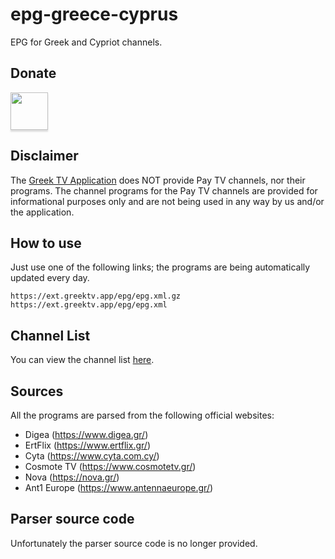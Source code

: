 # epg-greece-cyprus
EPG for Greek and Cypriot channels.

## Donate
<a href="https://ko-fi.com/greektvapp" target="_blank"><img src="https://github.com/GreekTVApp/epg-greece-cyprus/assets/30593419/be3f08da-3bf3-4070-a32b-55a4e18bbd1b" style="height: 60px !important;box-shadow: 0px 3px 2px 0px rgba(190, 190, 190, 0.5) !important;-webkit-box-shadow: 0px 3px 2px 0px rgba(190, 190, 190, 0.5) !important;" ></a>

## Disclaimer
The [Greek TV Application](https://greektv.app/) does NOT provide Pay TV channels, nor their programs. The channel programs for the Pay TV channels are provided for informational purposes only and are not being used in any way by us and/or the application.

## How to use
Just use one of the following links; the programs are being automatically updated every day.
```
https://ext.greektv.app/epg/epg.xml.gz
https://ext.greektv.app/epg/epg.xml
```

## Channel List
You can view the channel list [here](https://ext.greektv.app/epg/channel-list.txt).

## Sources
All the programs are parsed from the following official websites:
- Digea (https://www.digea.gr/)
- ErtFlix (https://www.ertflix.gr/)
- Cyta (https://www.cyta.com.cy/)
- Cosmote TV (https://www.cosmotetv.gr/)
- Nova (https://nova.gr/)
- Ant1 Europe (https://www.antennaeurope.gr/)

## Parser source code
Unfortunately the parser source code is no longer provided.
